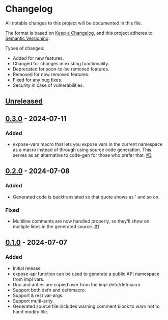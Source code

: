 # Changelog

All notable changes to this project will be documented in this file.

The format is based on [Keep a Changelog](https://keepachangelog.com/en/1.1.0/),
and this project adheres to [Semantic Versioning](https://semver.org/spec/v2.0.0.html).

Types of changes:
- Added for new features.
- Changed for changes in existing functionality.
- Deprecated for soon-to-be removed features.
- Removed for now removed features.
- Fixed for any bug fixes.
- Security in case of vulnerabilities.

## [Unreleased]

## [0.3.0] - 2024-07-11

### Added

- expose-vars macro that lets you expose vars in the current namespace as a macro instead of through using source code generation. This serves as an alternative to code-gen for those who prefer that. [#3](https://github.com/xadecimal/expose-api/issues/3)

## [0.2.0] - 2024-07-08

### Added

- Generated code is backtranslated so that quote shows as ' and so on.

### Fixed

- Multiline comments are now handled properly, so they'll show on multiple lines in the generated source. [#1](https://github.com/xadecimal/expose-api/issues/1)

## [0.1.0] - 2024-07-07

### Added

- Initial release
- expose-api function can be used to generate a public API namespace from impl vars.
- Doc and arities are copied over from the impl defn/defmacro.
- Support both defn and defnmacro.
- Support & rest var-args.
- Support multi-arity.
- Generated source file includes warning comment block to warn not to hand modify file.

[unreleased]: https://github.com/xadecimal/expose-api/compare/0.3.0...HEAD
[0.3.0]: https://github.com/xadecimal/expose-api/compare/0.2.0...0.3.0
[0.2.0]: https://github.com/xadecimal/expose-api/compare/0.1.0...0.2.0
[0.1.0]: https://github.com/xadecimal/expose-api/tree/0.1.0
